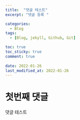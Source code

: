 ```yaml
---
title:  "댓글 테스트"
excerpt: "댓글 등록 "

categories:
  - Blog
tags:
  - [Blog, jekyll, Github, Git]

toc: true
toc_sticky: true
comment: true
 
date: 2022-01-26
last_modified_at: 2022-01-26
---
```


# 첫번째 댓글
댓글 테스트